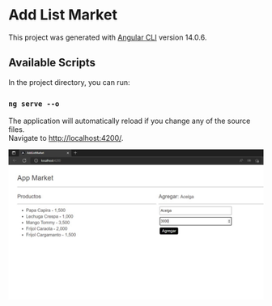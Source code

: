 # Add List Market

This project was generated with [Angular CLI](https://github.com/angular/angular-cli) version 14.0.6.

## Available Scripts
In the project directory, you can run:

### `ng serve --o`
The application will automatically reload if you change any of the source files.\
Navigate to [http://localhost:4200/](http://localhost:4200/).

![alt tag](https://github.com/juancr5/Aplicaciones-Angular/blob/main/images/02%20Add%20List%20Market.jpg)<br/>

